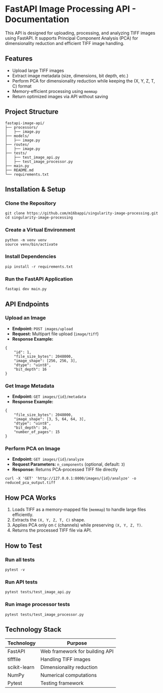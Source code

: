 # FastAPI Image Processing API - Documentation

This API is designed for uploading, processing, and analyzing TIFF images using FastAPI. It supports Principal Component Analysis (PCA) for dimensionality reduction and efficient TIFF image handling.

## Features
- Upload large TIFF images
- Extract image metadata (size, dimensions, bit depth, etc.)
- Perform PCA for dimensionality reduction while keeping the (X, Y, Z, T, C) format
- Memory-efficient processing using `memmap`
- Return optimized images via API without saving

## Project Structure
```
fastapi-image-api/
├── processors/ 
│   ├── image.py      
├── models/            
│   ├── image.py      
├── routes/            
│   ├── image.py      
├── tests/             
│   ├── test_image_api.py      
│   ├── test_image_processor.py 
├── main.py            
├── README.md         
└── requirements.txt
```

## Installation & Setup

### Clone the Repository
```
git clone https://github.com/m16bappi/singularity-image-processing.git
cd singularity-image-processing
```

### Create a Virtual Environment
```
python -m venv venv
source venv/bin/activate
```

### Install Dependencies
```
pip install -r requirements.txt
```

### Run the FastAPI Application
```
fastapi dev main.py
```

## API Endpoints

### Upload an Image
- **Endpoint:** `POST images/upload`
- **Request:** Multipart file upload (`image/tiff`)
- **Response Example:**
```
{
    "id": 1,
    "file_size_bytes": 2048000,
    "image_shape": [256, 256, 3],
    "dtype": "uint8",
    "bit_depth": 16
}
```

### Get Image Metadata
- **Endpoint:** `GET images/{id}/metadata`
- **Response Example:**
```
{
    "file_size_bytes": 2048000,
    "image_shape": [3, 5, 64, 64, 3],
    "dtype": "uint8",
    "bit_depth": 16,
    "number_of_pages": 15
}
```

### Perform PCA on Image
- **Endpoint:** `GET images/{id}/analyze`
- **Request Parameters:** `n_components` (optional, default: `3`)
- **Response:** Returns PCA-processed TIFF file directly
```
curl -X 'GET' 'http://127.0.0.1:8000/images/{id}/analyze' -o reduced_pca_output.tiff
```

## How PCA Works
1. Loads TIFF as a memory-mapped file (`memmap`) to handle large files efficiently.
2. Extracts the `(X, Y, Z, T, C)` shape.
3. Applies PCA only on `C` (channels) while preserving `(X, Y, Z, T)`.
4. Returns the processed TIFF file via API.

## How to Test

### Run all tests
```
pytest -v
```

### Run API tests
```
pytest tests/test_image_api.py
```

### Run image processor tests
```
pytest tests/test_image_processor.py
```

## Technology Stack
| Technology       | Purpose                         |
|-----------------|---------------------------------|
| FastAPI         | Web framework for building API |
| tifffile        | Handling TIFF images          |
| scikit-learn    | Dimensionality reduction       |
| NumPy           | Numerical computations        |
| Pytest          | Testing framework             |
